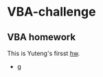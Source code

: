 # VBA-challenge
## VBA homework
This is Yuteng's firsst [hw](https://github.com/Yuteng0927/VBA-challenge).
* g
